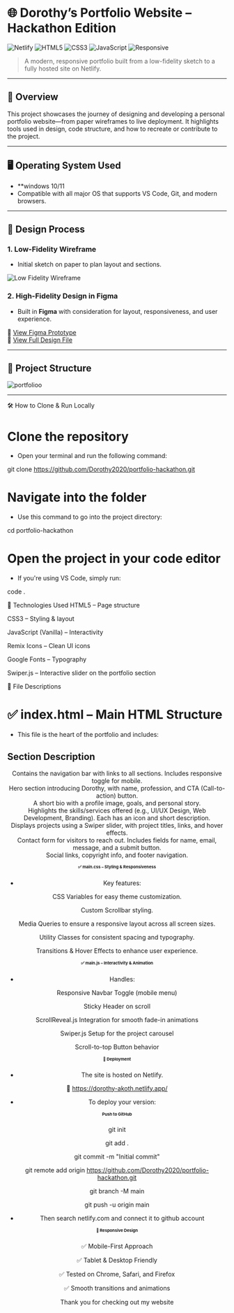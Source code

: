 # 🌐 Dorothy’s Portfolio Website – Hackathon Edition

![Netlify](https://img.shields.io/badge/deployed-Netlify-brightgreen)
![HTML5](https://img.shields.io/badge/html-5-orange)
![CSS3](https://img.shields.io/badge/css-3-blue)
![JavaScript](https://img.shields.io/badge/javascript-ES6-yellow)
![Responsive](https://img.shields.io/badge/responsive-yes-blue)

> A modern, responsive portfolio built from a low-fidelity sketch to a fully hosted site on Netlify.

---

## 📌 Overview

This project showcases the journey of designing and developing a personal portfolio website—from paper wireframes to live deployment. It highlights tools used in design, code structure, and how to recreate or contribute to the project.

---

## 🖥 Operating System Used

- **windows 10/11
- Compatible with all major OS that supports VS Code, Git, and modern browsers.

---

## 🎨 Design Process

### 1. Low-Fidelity Wireframe

- Initial sketch on paper to plan layout and sections.

![Low Fidelity Wireframe](https://github.com/user-attachments/assets/b7a1b24f-1035-4e63-bf94-779608daf2a6)

### 2. High-Fidelity Design in Figma

- Built in **Figma** with consideration for layout, responsiveness, and user experience.

🔗 [View Figma Prototype](https://www.figma.com/proto/nejFjWw1pYt2abMhKN7jFx/Dorothy-s-Portfolio?node-id=1-2&p=f&t=3o4nOLcKJ8jGsYyt-0&scaling=scale-down&content-scaling=fixed&page-id=0%3A1&starting-point-node-id=1%3A2)  
🔗 [View Full Design File](https://www.figma.com/design/nejFjWw1pYt2abMhKN7jFx/Dorothy-s-Portfolio?node-id=1-2&t=41IkWuYTRFHd07rv-0)

---

## 📁 Project Structure

![portfolioo](https://github.com/user-attachments/assets/0fc8179a-66b7-44e9-b5e6-f6b7829e0eb2)


---

🛠 How to Clone & Run Locally

# Clone the repository
- Open your terminal and run the following command:
  
git clone https://github.com/Dorothy2020/portfolio-hackathon.git

# Navigate into the folder

- Use this command to go into the project directory:

cd portfolio-hackathon

# Open the project in your code editor

- If you're using VS Code, simply run:
  
code .


🧪 Technologies Used
HTML5 – Page structure

CSS3 – Styling & layout

JavaScript (Vanilla) – Interactivity

Remix Icons – Clean UI icons

Google Fonts – Typography

Swiper.js – Interactive slider on the portfolio section

📑 File Descriptions


# ✅ index.html – Main HTML Structure

- This file is the heart of the portfolio and includes:

## Section	Description

<header>	Contains the navigation bar with links to all sections. Includes responsive toggle for mobile.

  
<section id="home">	Hero section introducing Dorothy, with name, profession, and CTA (Call-to-action) button.

  
<section id="about">	A short bio with a profile image, goals, and personal story.

  
<section id="services">	Highlights the skills/services offered (e.g., UI/UX Design, Web Development, Branding). Each has an icon and short description.

  
<section id="portfolio">	Displays projects using a Swiper slider, with project titles, links, and hover effects.

  
<section id="contact">	Contact form for visitors to reach out. Includes fields for name, email, message, and a submit button.

  
<footer>	Social links, copyright info, and footer navigation.

  
# ✅ main.css – Styling & Responsiveness

- Key features:

CSS Variables for easy theme customization.

Custom Scrollbar styling.

Media Queries to ensure a responsive layout across all screen sizes.

Utility Classes for consistent spacing and typography.

Transitions & Hover Effects to enhance user experience.

# ✅ main.js – Interactivity & Animation

- Handles:

Responsive Navbar Toggle (mobile menu)

Sticky Header on scroll

ScrollReveal.js Integration for smooth fade-in animations

Swiper.js Setup for the project carousel

Scroll-to-top Button behavior

# 🚀 Deployment

- The site is hosted on Netlify.
  
🔗 https://dorothy-akoth.netlify.app/

- To deploy your version:

# Push to GitHub

git init

git add .

git commit -m "Initial commit"

git remote add origin https://github.com/Dorothy2020/portfolio-hackathon.git

git branch -M main

git push -u origin main

- Then search netlify.com and connect it to github account

# 📱 Responsive Design

✅ Mobile-First Approach

✅ Tablet & Desktop Friendly

✅ Tested on Chrome, Safari, and Firefox

✅ Smooth transitions and animations


Thank you for checking out my website 

